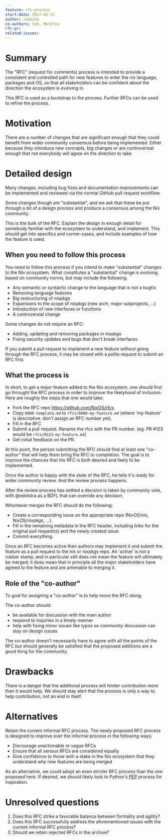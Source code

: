 ```yaml
---
feature: rfc-process
start-date: 2017-02-12
author: zimbatm
co-authors: teh, MoreTea
rfc-pr:
related-issues:
---
```


# Summary
[summary]: #summary

The "RFC" (request for comments) process is intended to provide a consistent
and controlled path for new features to enter the nix language, packages and
OS, so that all stakeholders can be confident about the direction the
ecosystem is evolving in.

This RFC is used as a bootstrap to the process. Further RFCs can be used to
refine the process.

# Motivation
[motivation]: #motivation

There are a number of changes that are significant enough that they could
benefit from wider community consensus before being implemented. Either
because they introduce new concepts, big changes or are controversial enough
that not everybody will agree on the direction to take.

# Detailed design
[design]: #detailed-design

Many changes, including bug fixes and documentation improvements can be
implemented and reviewed via the normal GitHub pull request workflow.

Some changes though are "substantial", and we ask that these be put through a
bit of a design process and produce a consensus among the Nix community.

This is the bulk of the RFC. Explain the design in enough detail for somebody
familiar with the ecosystem to understand, and implement.  This should get
into specifics and corner-cases, and include examples of how the feature is
used.

## When you need to follow this process

You need to follow this process if you intend to make "substantial" changes to
the Nix ecosystem. What constitutes a "substantial" change is evolving based
on community norms, but may include the following.

* Any semantic or syntactic change to the language that is not a bugfix
* Removing language features
* Big restructuring of nixpkgs
* Expansions to the scope of nixpkgs (new arch, major subprojects, ...)
* Introduction of new interfaces or functions
* A controversial change

Some changes do not require an RFC:

* Adding, updating and removing packages in nixpkgs
* Fixing security updates and bugs that don't break interfaces

If you submit a pull request to implement a new feature without going
through the RFC process, it may be closed with a polite request to
submit an RFC first.

## What the process is

In short, to get a major feature added to the Nix ecosystem, one should first
go throught the RFC process in order to improve the likelyhood of inclusion.
Here are roughly the steps that one would take:

* Fork the RFC repo https://github.com/NixOS/rfcs
* Copy `0000-template.md` to `rfcs/0000-my-feature.md` (where 'my-feature' is
  descriptive. don't assign an RFC number yet).
* Fill in the RFC
* Submit a pull request. Rename the rfcs with the PR number. (eg: PR #123 would
  be `rfcs/0123-my-feature.md`)
* Get initial feedback on the PR.

At this point, the person submitting the RFC should find at least one "co-author"
that will help them bring the RFC to completion. The goal is to improve the
chances that the RFC is both desired and likely to be implemented.

Once the author is happy with the state of the RFC, he tells it's ready for
wider community review. And the review process happens.

After the review process has settled a decision is taken by community vote,
with @edolstra as a BDFL that can override any decision.

Whomever merges the RFC should do the following:

* Create a corresponding issue on the appropriate repo (NixOS/nix,
  NixOS/nixpkgs, ...).
* Fill in the remaining metadata in the RFC header, including links for the
  original pull request(s) and the newly created issue.
* Commit everything.

Once an RFC becomes active then authors may implement it and submit the
feature as a pull request to the nix or nixpkgs repo. An 'active' is not a
rubber stamp, and in particular still does not mean the feature will
ultimately be merged; it does mean that in principle all the major
stakeholders have agreed to the feature and are amenable to merging it.

## Role of the "co-author"

To goal for assigning a "co-author" is to help move the RFC along.

The co-author should:
* be available for discussion with the main author
* respond to inquiries in a timely manner
* help with fixing minor issues like typos so community discussion can stay
  on design issues

The co-author doesn't necessarily have to agree with all the points of the RFC
but should generally be satisfied that the proposed additions are a good thing
for the community.

# Drawbacks
[drawbacks]: #drawbacks

There is a danger that the additional process will hinder contribution more
than it would help. We should stay alert that the process is only a way to
help contribution, not an end in itself.

# Alternatives
[alternatives]: #alternatives

Retain the current informal RFC process. The newly proposed RFC process is
designed to improve over the informal process in the following ways:

* Discourage unactionable or vague RFCs
* Ensure that all serious RFCs are considered equally
* Give confidence to those with a stake in the Nix ecosystem that they
  understand why new features are being merged

As an alternative, we could adopt an even stricter RFC process than the one
proposed here. If desired, we should likely look to Python's [PEP] process for
inspiration.

# Unresolved questions
[unresolved]: #unresolved-questions

1. Does this RFC strike a favorable balance between formality and agility?
2. Does this RFC successfully address the aforementioned issues with the current
   informal RFC process?
3. Should we retain rejected RFCs in the archive?

[PEP]: http://legacy.python.org/dev/peps/pep-0001/
